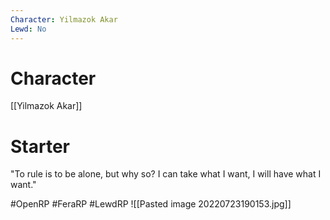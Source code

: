 ```yaml
---
Character: Yilmazok Akar
Lewd: No
---
```

# Character
[[Yilmazok Akar]]

# Starter
"To rule is to be alone, but why so? I can take what I want, I will have what I want."  

#OpenRP #FeraRP #LewdRP 
![[Pasted image 20220723190153.jpg]]